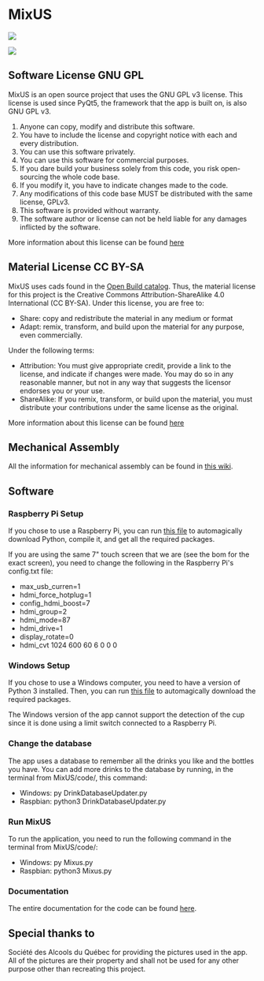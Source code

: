 # MixUS
![](https://github.com/BenjaminMoff/MixUS/blob/main/Media%20Wiki/Final%20assembly/demo.gif)

![](https://github.com/BenjaminMoff/MixUS/blob/main/Media%20Wiki/Final%20assembly/Cad_assembly_rotation.gif)
## Software License GNU GPL
MixUS is an open source project that uses the GNU GPL v3 license. This license is used since PyQt5, the framework that the app is built on, is also GNU GPL v3.

1. Anyone can copy, modify and distribute this software.
2. You have to include the license and copyright notice with each and every distribution.
3. You can use this software privately.
4. You can use this software for commercial purposes.
5. If you dare build your business solely from this code, you risk open-sourcing the whole code base.
6. If you modify it, you have to indicate changes made to the code.
7. Any modifications of this code base MUST be distributed with the same license, GPLv3.
8. This software is provided without warranty.
9. The software author or license can not be held liable for any damages inflicted by the software.

More information about this license can be found [here](https://gist.github.com/kn9ts/cbe95340d29fc1aaeaa5dd5c059d2e60)

## Material License CC BY-SA
MixUS uses cads found in the [Open Build catalog](https://openbuildspartstore.com/). Thus, the material license for this project is the Creative Commons Attribution-ShareAlike 4.0 International (CC BY-SA). 
Under this license, you are free to:
- Share: copy and redistribute the material in any medium or format
- Adapt: remix, transform, and build upon the material for any purpose, even commercially.

Under the following terms:
- Attribution: You must give appropriate credit, provide a link to the license, and indicate if changes were made. You may do so in any reasonable manner, but not in any way that suggests the licensor endorses you or your use.
- ShareAlike: If you remix, transform, or build upon the material, you must distribute your contributions under the same license as the original.

More information about this license can be found [here](https://creativecommons.org/licenses/by-sa/4.0/?fbclid=IwAR1nMqahF2SNDniU5qahvUERI8FzeTw22oniBX6LPSnPQnIk0aLiyP96HRw)

## Mechanical Assembly
All the information for mechanical assembly can be found in [this wiki](https://github.com/BenjaminMoff/MixUS/wiki).
## Software

### Raspberry Pi Setup
If you chose to use a Raspberry Pi, you can run [this file](https://github.com/BenjaminMoff/MixUS/blob/main/configuration/PiConfig.sh) to automagically download Python, compile it, and get all the required packages.

If you are using the same 7" touch screen that we are (see the bom for the exact screen), you need to change the following in the Raspberry Pi's config.txt file:
- max_usb_curren=1
- hdmi_force_hotplug=1
- config_hdmi_boost=7
- hdmi_group=2
- hdmi_mode=87
- hdmi_drive=1
- display_rotate=0
- hdmi_cvt 1024 600 60 6 0 0 0

### Windows Setup
If you chose to use a Windows computer, you need to have a version of Python 3 installed. Then, you can run [this file](https://github.com/BenjaminMoff/MixUS/blob/main/configuration/Pythonconfig.bat) to automagically download the required packages.

The Windows version of the app cannot support the detection of the cup since it is done using a limit switch connected to a Raspberry Pi.

### Change the database
The app uses a database to remember all the drinks you like and the bottles you have. You can add more drinks to the database by running, in the terminal from MixUS/code/, this command: 
- Windows: py DrinkDatabaseUpdater.py
- Raspbian: python3 DrinkDatabaseUpdater.py

### Run MixUS
To run the application, you need to run the following command in the terminal from MixUS/code/:
- Windows: py Mixus.py
- Raspbian: python3 Mixus.py

### Documentation
The entire documentation for the code can be found [here](https://htmlpreview.github.io/?https://raw.githubusercontent.com/BenjaminMoff/MixUS/main/code/documentation/_build/html/index.html).

## Special thanks to
Société des Alcools du Québec for providing the pictures used in the app. All of the pictures are their property and shall not be used for any other purpose other than recreating this project.
